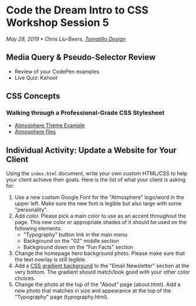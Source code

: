 # Code the Dream Intro to CSS Workshop Session 5
_May 28, 2019 • Chris Liu-Beers, [Tomatillo Design](http://www.tomatillodesign.com/)_

## Media Query & Pseudo-Selector Review
- Review of your CodePen examples
- Live Quiz: Kahoot

## CSS Concepts
### Walking through a Professional-Grade CSS Stylesheet
- [Atmosphere Theme Example](https://demo.studiopress.com/atmosphere/)
- [Atmosphere files](/session-5/atmosphere)


## Individual Activity: Update a Website for Your Client
Using the `index.html` document, write your own custom HTML/CSS to help your client achieve their goals. Here is the list of what your client is asking for:
1. Use a new custom Google Font for the "Atmosphere" logo/word in the upper left. Make sure the new font is legible but also large with some "personality".
2. Add color. Please pick a main color to use as an accent throughout the page. This new color or appropriate shades of it should be used on the following elements:
     - "Typography" button link in the main menu
     - Background on the "02" middle section
     - Background down on the "Fun Facts" section
3. Change the homepage hero background photo. Please make sure that the text overlay is still legible.
4. Add a [CSS gradient background](https://css-tricks.com/css3-gradients/) to the "Email Newsletter" section at the very bottom. The gradient should match/look good with your other color choices.
5. Change the photo at the top of the "About" page (about.html). Add a new photo that matches in size and appearance at the top of the "Typography" page (typography.html).

